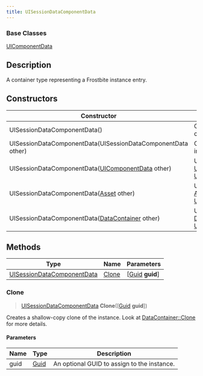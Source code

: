 ```yaml
---
title: UISessionDataComponentData
---
```

### Base Classes

[UIComponentData](UIComponentData)

## Description

A container type representing a Frostbite instance entry.

## Constructors

| Constructor                                                                           | Description                                                                                                                                 |
| ------------------------------------------------------------------------------------- | ------------------------------------------------------------------------------------------------------------------------------------------- |
| UISessionDataComponentData()                                                          | Create a new instance of this container type.                                                                                               |
| UISessionDataComponentData(UISessionDataComponentData other)                          | Create a reference copy of an instance of the same type.                                                                                    |
| UISessionDataComponentData([UIComponentData](UIComponentData) other)                  | Upcast an instance of type [UIComponentData](UIComponentData) to [UISessionDataComponentData](UISessionDataComponentData).                  |
| UISessionDataComponentData([Asset](Asset) other)                                      | Upcast an instance of type [Asset](Asset) to [UISessionDataComponentData](UISessionDataComponentData).                                      |
| UISessionDataComponentData([DataContainer](/vext/ref/shared/class/datacontainer) other) | Upcast an instance of type [DataContainer](/vext/ref/shared/class/datacontainer) to [UISessionDataComponentData](UISessionDataComponentData). |

## Methods

| Type                                                     | Name            | Parameters                                     |
| -------------------------------------------------------- | --------------- | ---------------------------------------------- |
| [UISessionDataComponentData](UISessionDataComponentData) | [Clone](#clone) | \[[Guid](/vext/ref/shared/class/guid) **guid**\] |

### Clone

> [UISessionDataComponentData](UISessionDataComponentData) **Clone**(\[[Guid](/vext/ref/shared/class/guid) **guid**\])

Creates a shallow-copy clone of the instance. Look at [DataContainer::Clone](/vext/ref/shared/class/datacontainer#clone) for more details.

#### Parameters

| Name | Type         | Description                                 |
| ---- | ------------ | ------------------------------------------- |
| guid | [Guid](Guid) | An optional GUID to assign to the instance. |
